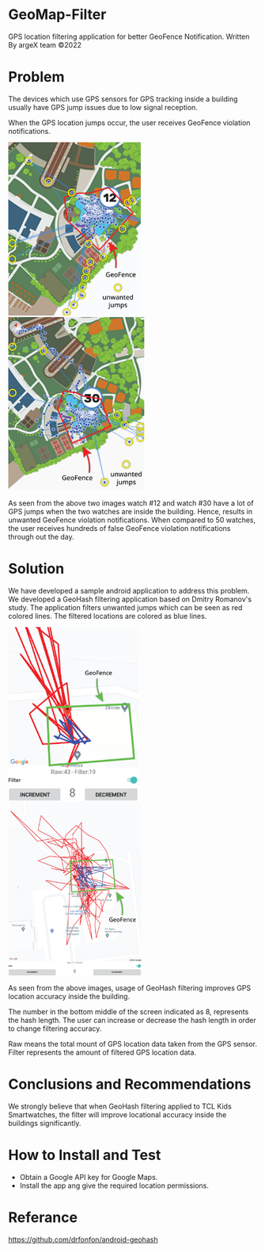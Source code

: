 # GeoMap-Filter
GPS location filtering application for better GeoFence Notification.
Written By argeX team ©2022

# Problem

The devices which use GPS sensors for GPS tracking inside a building usually have GPS jump issues due to low signal reception.

When the GPS location jumps occur, the user receives GeoFence violation notifications.

<img src="screenshots\ss3.png" alt="drawing" height="350"/>
<img src="screenshots\ss4.png" alt="drawing" height="350"/>

As seen from the above two images watch #12 and watch #30 have a lot of GPS jumps when the two watches are inside the building. Hence, results in unwanted GeoFence violation notifications. When compared to 50 watches, the user receives hundreds of false GeoFence violation notifications through out the day.

# Solution

We have developed a sample android application to address this problem. We developed a GeoHash filtering application based on Dmitry Romanov's study. The application filters unwanted jumps which can be seen as red colored lines. The filtered locations are colored as blue lines.

<img src="screenshots\ss1.png" alt="drawing" height="350"/>
<img src="screenshots\ss2.png" alt="drawing" height="350"/>

As seen from the above images, usage of GeoHash filtering improves GPS location accuracy inside the building.

The number in the bottom middle of the screen indicated as 8, represents the hash length. The user can increase or decrease the hash length in order to change filtering accuracy.

Raw means the total mount of GPS location data taken from the GPS sensor. Filter represents the amount of filtered GPS location data.

# Conclusions and Recommendations

We strongly believe that when GeoHash filtering applied to TCL Kids Smartwatches, the filter will improve locational accuracy inside the buildings significantly.

# How to Install and Test

* Obtain a Google API key for Google Maps.
* Install the app ang give the required location permissions.

# Referance

https://github.com/drfonfon/android-geohash
